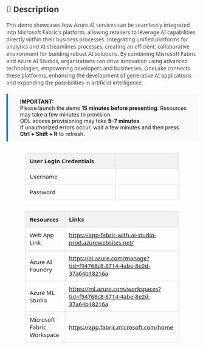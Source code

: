 <style>
  table {
    width: 80%;
    margin: 30px auto;
    border-collapse: collapse;
    font-family: 'Segoe UI', sans-serif;
    font-size: 15px;
  }

  th {
    background: #f2f2f2;
    padding: 10px;
    text-align: left;
    border: 1px solid #ddd;
  }

  td {
    width: 900px;
    height: 10px;
    padding: 10px;
    text-align: left;
    border: 1px solid #ddd;
  }

  .description {
    margin: 0 auto;
    font-family: 'Segoe UI', sans-serif;
    font-size: 14px;
    color: #444;
  }

  .highlight-box {
    background: #f8f9fa;
    padding: 12px 24px 12px 32px; /* Top, Right, Bottom, Left */
    border-left: 4px solid #0078d4;
    margin: 20px auto;
    font-size: 14px;
    text-align: left;
}

</style>

<div class="description">
  <h2 style="color: #333;">📄 Description</h2>
  <p>
    This demo showcases how Azure AI services can be seamlessly integrated into Microsoft Fabric's platform, allowing retailers to leverage AI capabilities directly within their business processes. Integrating unified platforms for analytics and AI streamlines processes, creating an efficient, collaborative environment for building robust AI solutions. By combining Microsoft Fabric and Azure AI Studios, organizations can drive innovation using advanced technologies, empowering developers and businesses. OneLake connects these platforms, enhancing the development of generative AI applications and expanding the possibilities in artificial intelligence.
  </p>
</div>

<div class="highlight-box">
  <strong>IMPORTANT:</strong><br>
  Please launch the demo <strong>15 minutes before presenting</strong>. Resources may take a few minutes to provision.<br>
  ODL access provisioning may take <strong>5–7 minutes</strong>.<br>
  If unauthorized errors occur, wait a few minutes and then press <strong>Ctrl + Shift + R</strong> to refresh.
</div>

<!-- Auth Table -->

| **User Login Credentials** |                                       |
|-----------------|---------------------------------------|
| Username    | <inject key="AzureAdUserEmail" />     |
| Password   | <inject key="AzureAdUserPassword" />  |


<!-- Resource Details Table -->
<table>
  <thead>
    <tr>
      <th>Resources</th>
      <th>Links</th>
    </tr>
  </thead>
  <tbody>
    <tr>
      <td>Web App Link</td>
      <td>
        <a href="https://app-fabric-with-ai-studio-prod.azurewebsites.net/" target="_blank">
          https://app-fabric-with-ai-studio-prod.azurewebsites.net/
        </a>
      </td>
    </tr>
    <tr>
      <td>Azure AI Foundry</td>
      <td>
        <a href="https://ai.azure.com/manage?tid=f94768c8-8714-4abe-8e2d-37a64b18216a" target="_blank">
          https://ai.azure.com/manage?tid=f94768c8-8714-4abe-8e2d-37a64b18216a
        </a>
      </td>
    </tr>
    <tr>
    <td>Azure ML Studio</td>
    <td>
      <a href="https://ml.azure.com/workspaces?tid=f94768c8-8714-4abe-8e2d-37a64b18216a" target="_blank">
        https://ml.azure.com/workspaces?tid=f94768c8-8714-4abe-8e2d-37a64b18216a
    </td>
    </tr>
    <tr>
    <td>Microsoft Fabric Workspace</td>
    <td>
        <a href="https://app.fabric.microsoft.com/home" target="_blank">
          https://app.fabric.microsoft.com/home
        </a>
    </td>
    </tr>
  </tbody>
</table>
